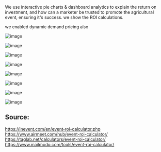 We use interactive pie charts & dashboard analytics to explain the return on investment, and how can a marketer be trusted to promote the agricultural event, ensuring it's success.
we show the ROI calculations.

we enabled dynamic demand pricing also

![image](https://github.com/user-attachments/assets/c1e1d2a6-1313-474a-8b7a-034501400794)

![image](https://github.com/user-attachments/assets/b7cc4dce-3af3-45b0-ad2f-197b695ac651)

![image](https://github.com/user-attachments/assets/482ce00a-32e4-4e45-9c53-829c1da26879)

![image](https://github.com/user-attachments/assets/de1fe160-5ad1-49d5-aefc-782bf9ec1842)

![image](https://github.com/user-attachments/assets/6078429b-681e-43bf-8095-22ba26296878)

![image](https://github.com/user-attachments/assets/af2b96b6-0d48-465a-bf64-c2f64a74df89)

![image](https://github.com/user-attachments/assets/2bff99b0-2bb1-487d-b6ab-535e6aada34c)

![image](https://github.com/user-attachments/assets/f46f4d1d-65b5-4da1-adeb-91d397ce8508)

Source:
-


https://inevent.com/en/event-roi-calculator.php
<br/>
https://www.airmeet.com/hub/event-roi-calculator/
<br/>
https://taglab.net/calculators/event-roi-calculator/
<br/>
https://www.mailmodo.com/tools/event-roi-calculator/
<br/>
